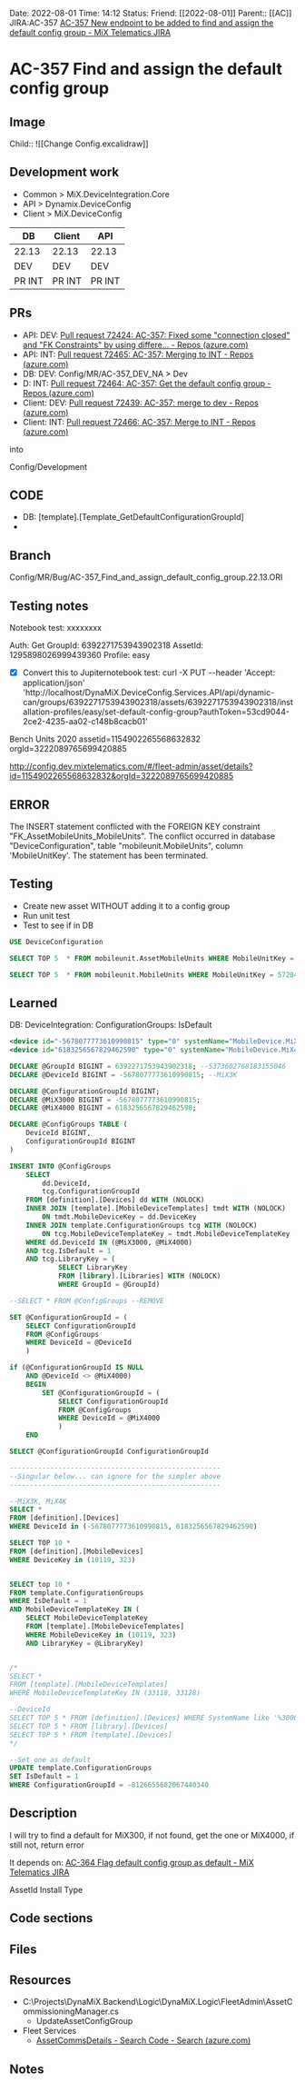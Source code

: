 Date: 2022-08-01 Time: 14:12
Status: 
Friend: [[2022-08-01]]
Parent:: [[AC]]
JIRA:AC-357
[AC-357 New endpoint to be added to find and assign the default config group - MiX Telematics JIRA](https://jira.mixtelematics.com/browse/AC-357)

# AC-357 Find and assign the default config group

## Image
Child:: ![[Change Config.excalidraw]]

## Development work

- Common > MiX.DeviceIntegration.Core
- API > Dynamix.DeviceConfig
- Client > MiX.DeviceConfig

| DB     | Client | API    |
| ------ | ------ | ------ |
| 22.13  | 22.13  | 22.13  |
| DEV    | DEV    | DEV    |
| PR INT | PR INT | PR INT |

## PRs

- API: DEV: [Pull request 72424: AC-357: Fixed some "connection closed" and "FK Constraints" by using differe... - Repos (azure.com)](https://dev.azure.com/MiXTelematics/DeviceIntegration/_git/DynaMiX.DeviceConfig/pullrequest/72424)
- API: INT: [Pull request 72465: AC-357: Merging to INT - Repos (azure.com)](https://dev.azure.com/MiXTelematics/DeviceIntegration/_git/DynaMiX.DeviceConfig/pullrequest/72465)
- DB: DEV:   Config/MR/AC-357_DEV_NA > Dev
- D: INT: [Pull request 72464: AC-357: Get the default config group - Repos (azure.com)](https://dev.azure.com/MiXTelematics/Common/_git/Database/pullrequest/72464)
- Client: DEV: [Pull request 72439: AC-357: merge to dev - Repos (azure.com)](https://dev.azure.com/MiXTelematics/DeviceIntegration/_git/MiX.DeviceConfig/pullrequest/72439)
- Client: INT: [Pull request 72466: AC-357: Merge to INT - Repos (azure.com)](https://dev.azure.com/MiXTelematics/DeviceIntegration/_git/MiX.DeviceConfig/pullrequest/72466)

into

Config/Development


## CODE

- DB: [template].[Template_GetDefaultConfigurationGroupId]
- 

## Branch
Config/MR/Bug/AC-357_Find_and_assign_default_config_group.22.13.ORI

## Testing notes

Notebook test: xxxxxxxx

Auth: Get
GroupId: 6392271753943902318
AssetId: 1295898026999439360
Profile: easy

- [x] Convert this to Jupiternotebook test: curl -X PUT --header 'Accept: application/json' 'http://localhost/DynaMiX.DeviceConfig.Services.API/api/dynamic-can/groups/6392271753943902318/assets/6392271753943902318/installation-profiles/easy/set-default-config-group?authToken=53cd9044-2ce2-4235-aa02-c148b8cacb01'

Bench Units 2020
assetid=1154902265568632832
orgId=3222089765699420885

http://config.dev.mixtelematics.com/#/fleet-admin/asset/details?id=1154902265568632832&orgId=3222089765699420885

## ERROR

The INSERT statement conflicted with the FOREIGN KEY constraint "FK_AssetMobileUnits_MobileUnits". The conflict occurred in database "DeviceConfiguration", table "mobileunit.MobileUnits", column 'MobileUnitKey'.
The statement has been terminated.

## Testing

- Create new asset WITHOUT adding it to a config group
- Run unit test
- Test to see if in DB
```sql
USE DeviceConfiguration

SELECT TOP 5  * FROM mobileunit.AssetMobileUnits WHERE MobileUnitKey = 0 OR AssetId = 1299395021392613376

SELECT TOP 5  * FROM mobileunit.MobileUnits WHERE MobileUnitKey = 57204
```

## Learned

DB: DeviceIntegration: ConfigurationGroups: IsDefault

```xml
<device id="-5678077773610990815" type="0" systemName="MobileDevice.MiX3000">
<device id="6183256567829462590" type="0" systemName="MobileDevice.MiX4000">
```

```sql
DECLARE @GroupId BIGINT = 6392271753943902318; --5373602768183155046
DECLARE @DeviceId BIGINT = -5678077773610990815; --MiX3K

DECLARE @ConfigurationGroupId BIGINT;
DECLARE @MiX3000 BIGINT = -5678077773610990815;
DECLARE @MiX4000 BIGINT = 6183256567829462590;

DECLARE @ConfigGroups TABLE (
	DeviceId BIGINT,
	ConfigurationGroupId BIGINT
)

INSERT INTO @ConfigGroups
	SELECT 
		dd.DeviceId,
		tcg.ConfigurationGroupId
	FROM [definition].[Devices] dd WITH (NOLOCK)
	INNER JOIN [template].[MobileDeviceTemplates] tmdt WITH (NOLOCK)
		ON tmdt.MobileDeviceKey = dd.DeviceKey
	INNER JOIN template.ConfigurationGroups tcg WITH (NOLOCK)
		ON tcg.MobileDeviceTemplateKey = tmdt.MobileDeviceTemplateKey
	WHERE dd.DeviceId IN (@MiX3000, @MiX4000)
	AND tcg.IsDefault = 1
	AND tcg.LibraryKey = (
			SELECT LibraryKey
			FROM [library].[Libraries] WITH (NOLOCK)
			WHERE GroupId = @GroupId)

--SELECT * FROM @ConfigGroups --REMOVE

SET @ConfigurationGroupId = (
	SELECT ConfigurationGroupId 
	FROM @ConfigGroups
	WHERE DeviceId = @DeviceId
	)

if (@ConfigurationGroupId IS NULL
	AND @DeviceId <> @MiX4000)
	BEGIN
		SET @ConfigurationGroupId = (
			SELECT ConfigurationGroupId 
			FROM @ConfigGroups
			WHERE DeviceId = @MiX4000
			)
	END

SELECT @ConfigurationGroupId ConfigurationGroupId

----------------------------------------------------
--Singular below... can ignore for the simpler above
----------------------------------------------------

--MiX3K, MiX4K
SELECT * 
FROM [definition].[Devices] 
WHERE DeviceId in (-5678077773610990815, 6183256567829462590)

SELECT TOP 10 * 
FROM [definition].[MobileDevices]
WHERE DeviceKey in (10119, 323)


SELECT top 10 * 
FROM template.ConfigurationGroups
WHERE IsDefault = 1
AND MobileDeviceTemplateKey IN (
	SELECT MobileDeviceTemplateKey
	FROM [template].[MobileDeviceTemplates]
	WHERE MobileDeviceKey in (10119, 323)
	AND LibraryKey = @LibraryKey)


/*
SELECT * 
FROM [template].[MobileDeviceTemplates]
WHERE MobileDeviceTemplateKey IN (33118, 33128)

--DeviceId
SELECT TOP 5 * FROM [definition].[Devices] WHERE SystemName like '%3000%'
SELECT TOP 5 * FROM [library].[Devices]
SELECT TOP 5 * FROM [template].[Devices]
*/

--Set one as default
UPDATE template.ConfigurationGroups 
SET IsDefault = 1
WHERE ConfigurationGroupId = -8126655682067440340
```

## Description

I will try to find a default for MiX300, if not found, 
	get the one or MiX4000, if still not, 
		return error

It depends on: [AC-364 Flag default config group as default - MiX Telematics JIRA](https://jira.mixtelematics.com/browse/AC-364)

AssetId
Install Type

## Code sections

## Files

## Resources
- C:\Projects\DynaMiX.Backend\Logic\DynaMiX.Logic\FleetAdmin\AssetCommissioningManager.cs
	- UpdateAssetConfigGroup
- Fleet Services
	- [AssetCommsDetails - Search Code - Search (azure.com)](https://dev.azure.com/MiXTelematics/Fleet/_search?action=contents&text=AssetCommsDetails&type=code&lp=code-Project&filters=ProjectFilters%7BFleet%7DRepositoryFilters%7BFleet.Services%7D&pageSize=25&result=DefaultCollection/Fleet/Fleet.Services/GBIntegration//MiX.Fleet.Services.Api.Client/Repositories/AssetsRepository.cs)

## Notes

